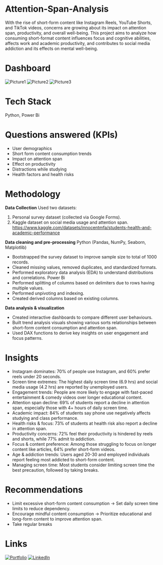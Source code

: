 # Attention-Span-Analysis
With the rise of short-form content like Instagram Reels, YouTube Shorts, and TikTok videos, concerns are growing about its impact on attention span, productivity, and overall well-being. This project aims to analyze how consuming short-format content influences focus and cognitive abilities, affects work and academic productivity, and contributes to social media addiction and its effects on mental well-being.
# Dashboard
![Picture1](https://github.com/user-attachments/assets/e3c70fd2-59d9-462e-977b-d63122e9ee3a)
![Picture2](https://github.com/user-attachments/assets/8e604f5a-346a-4ce9-9fe8-b3e6177f3f17)
![Picture3](https://github.com/user-attachments/assets/b8ef9006-1f82-4497-a7aa-78c6bd8d05bf)

# Tech Stack
Python, Power Bi
# Questions answered (KPIs)
* User demographics
* Short form content consumption trends
* Impact on attention span
* Effect on productivity
* Distractions while studying
* Health factors and health risks

# Methodology
**Data Collection**
Used two datasets:
1.	Personal survey dataset (collected via Google Forms).
2.	Kaggle dataset on social media usage and attention span.
https://www.kaggle.com/datasets/innocentmfa/students-health-and-academic-performance

**Data cleaning and pre-processing**
Python (Pandas, NumPy, Seaborn, Matplotlib) 
* Bootstrapped the survey dataset to improve sample size to total of 1000 records.
* Cleaned missing values, removed duplicates, and standardized formats.
* Performed exploratory data analysis (EDA) to understand distributions and correlations.
Power Bi
* Performed splitting of columns based on delimiters due to rows having multiple values. 
*	Performed unpivoting and indexing.
*	Created derived columns based on existing columns.

**Data analysis & visualization**
*	Created interactive dashboards to compare different user behaviours.
*	Built trend analysis visuals showing various sorts relationships between short-form content consumption and attention span.
*	Used DAX functions to derive key insights on user engagement and focus patterns.

# Insights
* Instagram dominates: 70% of people use Instagram, and 60% prefer reels under 20 seconds.
* Screen time extremes: The highest daily screen time (6.9 hrs) and social media usage (4.2 hrs) are reported by unemployed users.
* Engagement trends: People are more likely to engage with fast-paced entertainment & comedy videos over longer educational content.
* Attention span decline: 69% of students report a decline in attention span, especially those with 4+ hours of daily screen time.
* Academic impact: 84% of students say phone use negatively affects studying and class performance.
* Health risks & focus: 73% of students at health risk also report a decline in attention span.
* Productivity concerns: 72% feel their productivity is hindered by reels and shorts, while 77% admit to addiction.
* Focus & content preference: Among those struggling to focus on longer content like articles, 64% prefer short-form videos.
* Age & addiction trends: Users aged 20-30 and employed individuals report feeling most addicted to short-form content.
* Managing screen time: Most students consider limiting screen time the best precaution, followed by taking breaks.

# Recommendations
* Limit excessive short-form content consumption → Set daily screen time limits to reduce dependency.
* Encourage mindful content consumption → Prioritize educational and long-form content to improve attention span.
* Take regular breaks
# Links
[![Portfolio](https://img.shields.io/badge/MY%20PORTFOLIO-black?style=for-the-badge&logo=github)](https://www.datascienceportfol.io/ishaaabdul23)
[![LinkedIn](https://img.shields.io/badge/LINKEDIN-blue?style=for-the-badge&logo=linkedin)](https://www.linkedin.com/in/ishaa-abdul-63b079217/)
